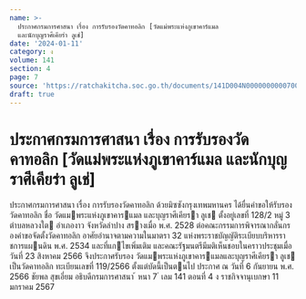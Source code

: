 ```yaml
---
name: >-
  ประกาศกรมการศาสนา เรื่อง การรับรองวัดคาทอลิก [วัดแม่พระแห่งภูเขาคาร์แมล
  และนักบุญราศีเคียร่า ลูเช่]
date: '2024-01-11'
category: ง
volume: 141
section: 4
page: 7
source: 'https://ratchakitcha.soc.go.th/documents/141D004N0000000000700.pdf'
draft: true
---
```


# ประกาศกรมการศาสนา เรื่อง การรับรองวัดคาทอลิก [วัดแม่พระแห่งภูเขาคาร์แมล และนักบุญราศีเคียร่า ลูเช่]

ประกาศกรมการศาสนา เรื่อง การรับรองวัดคาทอลิก ด้วยมิซซังกรุงเทพมหานคร ได้ยื่นคําขอให้รับรองวัดคาทอลิก ชื่อ วัดแมพระแห่งภูเขาคารแมล และบุญราศีเคียรา ลูเช ตั้งอยู่เลขที่ 128/2 หมู่ 3 ตําบลหลวงใต อําเภองาว จังหวัดลําปาง สรางเมื่อ พ.ศ. 2528 ต่อคณะกรรมการพิจารณากลั่นกรองคําขอจัดตั้งวัดคาทอลิก อาศัยอํานาจตามความในมาตรา 32 แห่งพระราชบัญญัติระเบียบบริหารราชการแผนดิน พ.ศ. 2534 และที่แกไขเพิ่มเติม และคณะรัฐมนตรีมีมติเห็นชอบในคราวประชุมเมื่อวันที่ 23 สิงหาคม 2566 จึงประกาศรับรอง วัดแมพระแห่งภูเขาคารแมลและบุญราศีเคียรา ลูเช เป็นวัดคาทอลิก ทะเบียนเลขที่ 119/2566 ตั้งแต่บัดนี้เป็นตนไป ประกาศ ณ วันที่ 6 กันยายน พ.ศ. 2566 ชัยพล สุขเอี่ยม อธิบดีกรมการศาสนา ้ หนา 7 ่ เลม 141 ตอนที่ 4 ง ราชกิจจานุเบกษา 11 มกราคม 2567
